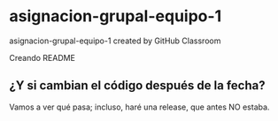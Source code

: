 # asignacion-grupal-equipo-1
asignacion-grupal-equipo-1 created by GitHub Classroom

Creando README

## ¿Y si cambian el código después de la fecha?
Vamos a ver qué pasa; incluso, haré una release, que antes NO estaba.
